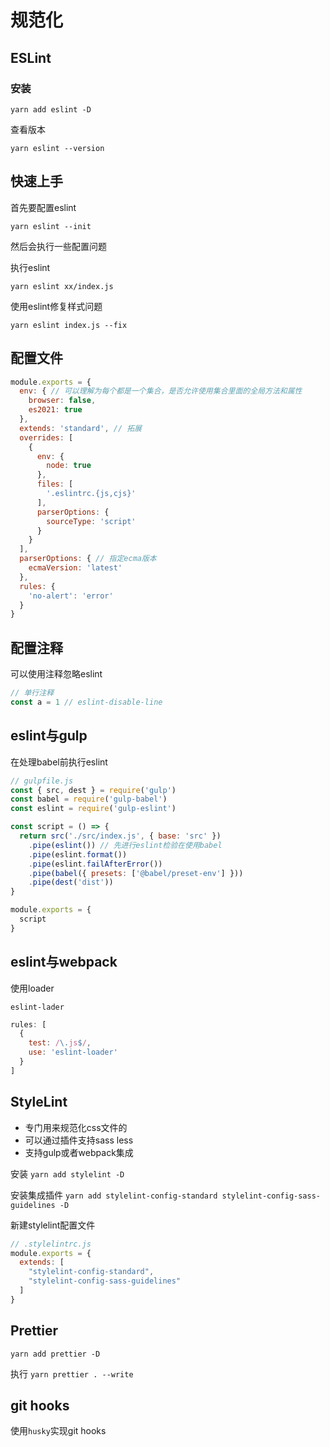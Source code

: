 # 规范化

## ESLint

### 安装

`yarn add eslint -D`

查看版本

`yarn eslint --version`

## 快速上手

首先要配置eslint

`yarn eslint --init`

然后会执行一些配置问题

执行eslint

`yarn eslint xx/index.js`

使用eslint修复样式问题

`yarn eslint index.js --fix`

## 配置文件

```js
module.exports = {
  env: { // 可以理解为每个都是一个集合，是否允许使用集合里面的全局方法和属性
    browser: false,
    es2021: true
  },
  extends: 'standard', // 拓展
  overrides: [
    {
      env: {
        node: true
      },
      files: [
        '.eslintrc.{js,cjs}'
      ],
      parserOptions: {
        sourceType: 'script'
      }
    }
  ],
  parserOptions: { // 指定ecma版本
    ecmaVersion: 'latest'
  },
  rules: {
    'no-alert': 'error'
  }
}

```

## 配置注释

可以使用注释忽略eslint

```js
// 单行注释
const a = 1 // eslint-disable-line


```

## eslint与gulp

在处理babel前执行eslint

```js
// gulpfile.js
const { src, dest } = require('gulp')
const babel = require('gulp-babel')
const eslint = require('gulp-eslint')

const script = () => {
  return src('./src/index.js', { base: 'src' })
    .pipe(eslint()) // 先进行eslint检验在使用babel
    .pipe(eslint.format())
    .pipe(eslint.failAfterError())
    .pipe(babel({ presets: ['@babel/preset-env'] }))
    .pipe(dest('dist'))
}

module.exports = {
  script
}

```

## eslint与webpack

使用loader

`eslint-lader`

```js
rules: [
  {
    test: /\.js$/,
    use: 'eslint-loader'
  }
]
```

## StyleLint

- 专门用来规范化css文件的
- 可以通过插件支持sass less
- 支持gulp或者webpack集成

安装 `yarn add stylelint -D`

安装集成插件
`yarn add stylelint-config-standard stylelint-config-sass-guidelines -D`

新建stylelint配置文件

```js
// .stylelintrc.js
module.exports = {
  extends: [
    "stylelint-config-standard",
    "stylelint-config-sass-guidelines"
  ]
}
```

## Prettier

`yarn add prettier -D`

执行
`yarn prettier . --write`


## git hooks

使用`husky`实现git hooks

